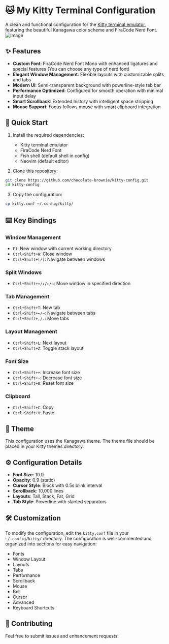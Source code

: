 # 🐱 My Kitty Terminal Configuration

A clean and functional configuration for the [Kitty terminal emulator](https://sw.kovidgoyal.net/kitty/), featuring the beautiful Kanagawa color scheme and FiraCode Nerd Font.
![image](https://github.com/user-attachments/assets/7f06d26c-e442-48d0-bb67-791d2f1a055b)

## ✨ Features

- **Custom Font**: FiraCode Nerd Font Mono with enhanced ligatures and special features (You can choose any type of nerd font)
- **Elegant Window Management**: Flexible layouts with customizable splits and tabs
- **Modern UI**: Semi-transparent background with powerline-style tab bar
- **Performance Optimized**: Configured for smooth operation with minimal input delay
- **Smart Scrollback**: Extended history with intelligent space stripping
- **Mouse Support**: Focus follows mouse with smart clipboard integration

## 🚀 Quick Start

1. Install the required dependencies:
   - Kitty terminal emulator
   - FiraCode Nerd Font
   - Fish shell (default shell in config)
   - Neovim (default editor)

2. Clone this repository:
```bash
git clone https://github.com/chocolate-brownie/kitty-config.git
cd kitty-config
```

3. Copy the configuration:
```bash
cp kitty.conf ~/.config/kitty/
```

## ⌨️ Key Bindings

### Window Management
- `F1`: New window with current working directory
- `Ctrl+Shift+W`: Close window
- `Ctrl+Shift+[/]`: Navigate between windows

### Split Windows
- `Ctrl+Shift+↑/↓/←/→`: Move window in specified direction

### Tab Management
- `Ctrl+Shift+T`: New tab
- `Ctrl+Shift+←/→`: Navigate between tabs
- `Ctrl+Shift+,/.`: Move tabs

### Layout Management
- `Ctrl+Shift+L`: Next layout
- `Ctrl+Shift+Z`: Toggle stack layout

### Font Size
- `Ctrl+Shift++`: Increase font size
- `Ctrl+Shift+-`: Decrease font size
- `Ctrl+Shift+0`: Reset font size

### Clipboard
- `Ctrl+Shift+C`: Copy
- `Ctrl+Shift+V`: Paste

## 🎨 Theme

This configuration uses the Kanagawa theme. The theme file should be placed in your Kitty themes directory.

## ⚙️ Configuration Details

- **Font Size**: 10.0
- **Opacity**: 0.9 (static)
- **Cursor Style**: Block with 0.5s blink interval
- **Scrollback**: 10,000 lines
- **Layouts**: Tall, Stack, Fat, Grid
- **Tab Style**: Powerline with slanted separators

## 🛠️ Customization

To modify the configuration, edit the `kitty.conf` file in your `~/.config/kitty/` directory. The configuration is well-commented and organized into sections for easy navigation:

- Fonts
- Window Layout
- Layouts
- Tabs
- Performance
- Scrollback
- Mouse
- Bell
- Cursor
- Advanced
- Keyboard Shortcuts

## 🤝 Contributing

Feel free to submit issues and enhancement requests!
